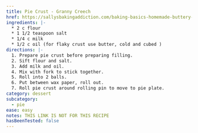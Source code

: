```yaml
---
title: Pie Crust - Granny Creech
href: https://sallysbakingaddiction.com/baking-basics-homemade-buttery-flaky-pie-crust/
ingredients: |-
  * 2 c flour
  * 1 1/2 teaspoon salt
  * 1/4 c milk
  * 1/2 c oil (for flaky crust use butter, cold and cubed )
directions: |-
  1. Prepare pie crust before preparing filling.
  2. Sift flour and salt.
  3. Add milk and oil.
  4. Mix with fork to stick together.
  5. Roll into 2 balls.
  6. Put between wax paper, roll out.
  7. Roll pie crust around rolling pin to move to pie plate.
category: dessert
subcategory:
  - pie
ease: easy
notes: THIS LINK IS NOT FOR THIS RECIPE
hasBeenTested: false
---
```

